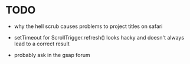 # TODO

- why the hell scrub causes problems to project titles on safari

- setTimeout for ScrollTrigger.refresh() looks hacky and doesn't always lead to a correct result

- probably ask in the gsap forum
